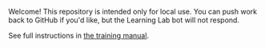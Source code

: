 Welcome! This repository is intended only for local use. You can push work back to GitHub if you'd like, but the Learning Lab bot will not respond. 

See full instructions in [the training manual](https://githubtraining.github.io/training-manual/#/19_fixing_commit_mistakes).